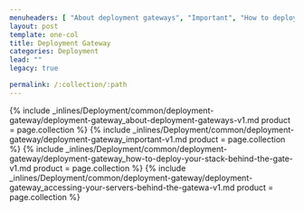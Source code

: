 ```yaml
---
menuheaders: [ "About deployment gateways", "Important", "How to deploy your stack behind the gateway server", "Accessing your servers behind the gateway server" ]
layout: post
template: one-col
title: Deployment Gateway
categories: Deployment
lead: ""
legacy: true

permalink: /:collection/:path
---
```






<a href="#about-deployment-gateways"></a>{% include _inlines/Deployment/common/deployment-gateway/deployment-gateway_about-deployment-gateways-v1.md  product = page.collection %}
<a href="#important"></a>{% include _inlines/Deployment/common/deployment-gateway/deployment-gateway_important-v1.md  product = page.collection %}
<a href="#how-to-deploy-your-stack-behind-the-gateway-server"></a>{% include _inlines/Deployment/common/deployment-gateway/deployment-gateway_how-to-deploy-your-stack-behind-the-gate-v1.md  product = page.collection %}
<a href="#accessing-your-servers-behind-the-gateway-server"></a>{% include _inlines/Deployment/common/deployment-gateway/deployment-gateway_accessing-your-servers-behind-the-gatewa-v1.md  product = page.collection %}